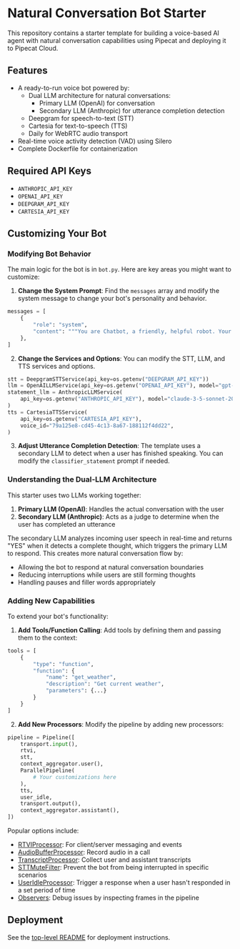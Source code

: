 # Natural Conversation Bot Starter

This repository contains a starter template for building a voice-based AI agent with natural conversation capabilities using Pipecat and deploying it to Pipecat Cloud.

## Features

- A ready-to-run voice bot powered by:
  - Dual LLM architecture for natural conversations:
    - Primary LLM (OpenAI) for conversation
    - Secondary LLM (Anthropic) for utterance completion detection
  - Deepgram for speech-to-text (STT)
  - Cartesia for text-to-speech (TTS)
  - Daily for WebRTC audio transport
- Real-time voice activity detection (VAD) using Silero
- Complete Dockerfile for containerization

## Required API Keys

- `ANTHROPIC_API_KEY`
- `OPENAI_API_KEY`
- `DEEPGRAM_API_KEY`
- `CARTESIA_API_KEY`

## Customizing Your Bot

### Modifying Bot Behavior

The main logic for the bot is in `bot.py`. Here are key areas you might want to customize:

1. **Change the System Prompt**: Find the `messages` array and modify the system message to change your bot's personality and behavior.

```python
messages = [
    {
        "role": "system",
        "content": """You are Chatbot, a friendly, helpful robot. Your goal is to demonstrate your capabilities in a succinct way. Your output will be converted to audio so don't include special characters in your answers. Respond to what the user said in a creative and helpful way, but keep your responses brief. Start by introducing yourself.""",
    },
]
```

2. **Change the Services and Options**: You can modify the STT, LLM, and TTS services and options.

```python
stt = DeepgramSTTService(api_key=os.getenv("DEEPGRAM_API_KEY"))
llm = OpenAILLMService(api_key=os.getenv("OPENAI_API_KEY"), model="gpt-4o")
statement_llm = AnthropicLLMService(
    api_key=os.getenv("ANTHROPIC_API_KEY"), model="claude-3-5-sonnet-20240620"
)
tts = CartesiaTTSService(
    api_key=os.getenv("CARTESIA_API_KEY"),
    voice_id="79a125e8-cd45-4c13-8a67-188112f4dd22",
)
```

3. **Adjust Utterance Completion Detection**: The template uses a secondary LLM to detect when a user has finished speaking. You can modify the `classifier_statement` prompt if needed.

### Understanding the Dual-LLM Architecture

This starter uses two LLMs working together:

1. **Primary LLM (OpenAI)**: Handles the actual conversation with the user
2. **Secondary LLM (Anthropic)**: Acts as a judge to determine when the user has completed an utterance

The secondary LLM analyzes incoming user speech in real-time and returns "YES" when it detects a complete thought, which triggers the primary LLM to respond. This creates more natural conversation flow by:

- Allowing the bot to respond at natural conversation boundaries
- Reducing interruptions while users are still forming thoughts
- Handling pauses and filler words appropriately

### Adding New Capabilities

To extend your bot's functionality:

1. **Add Tools/Function Calling**: Add tools by defining them and passing them to the context:

```python
tools = [
    {
        "type": "function",
        "function": {
            "name": "get_weather",
            "description": "Get current weather",
            "parameters": {...}
        }
    }
]
```

2. **Add New Processors**: Modify the pipeline by adding new processors:

```python
pipeline = Pipeline([
    transport.input(),
    rtvi,
    stt,
    context_aggregator.user(),
    ParallelPipeline(
        # Your customizations here
    ),
    tts,
    user_idle,
    transport.output(),
    context_aggregator.assistant(),
])
```

Popular options include:

- [RTVIProcessor](https://docs.pipecat.ai/server/frameworks/rtvi/rtvi-processor): For client/server messaging and events
- [AudioBufferProcessor](https://docs.pipecat.ai/server/utilities/audio/audio-recording): Record audio in a call
- [TranscriptProcessor](https://docs.pipecat.ai/server/utilities/transcript-processor): Collect user and assistant transcripts
- [STTMuteFilter](https://docs.pipecat.ai/server/utilities/filters/stt-mute): Prevent the bot from being interrupted in specific scenarios
- [UserIdleProcessor](https://docs.pipecat.ai/server/utilities/user-idle-processor): Trigger a response when a user hasn't responded in a set period of time
- [Observers](https://docs.pipecat.ai/server/utilities/observers/observer-pattern): Debug issues by inspecting frames in the pipeline

## Deployment

See the [top-level README](../README.md) for deployment instructions.
